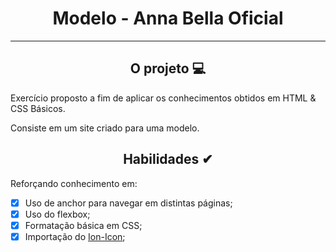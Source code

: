 <div align="center"><h1>Modelo - Anna Bella Oficial</h1></div>

---

<div align="center"><h2>O projeto 💻</h2></div>

Exercício proposto a fim de aplicar os conhecimentos obtidos em HTML & CSS Básicos. <br>

Consiste em um site criado para uma modelo. <br>

<div align="center"><h2>Habilidades ✔</h2></div>

Reforçando conhecimento em:

 - [x] Uso de anchor para navegar em distintas páginas;
 - [x] Uso do flexbox;
 - [x] Formatação básica em CSS;
 - [x] Importação do [Ion-Icon](https://ionic.io/ionicons/usage);